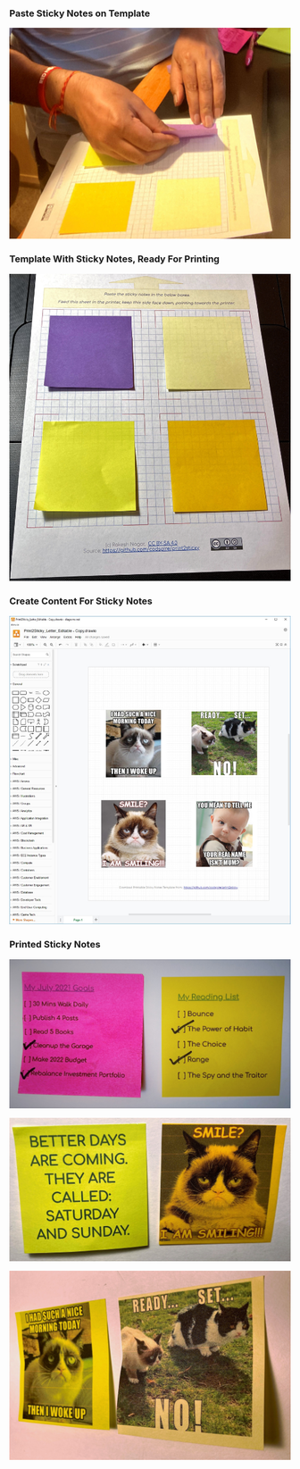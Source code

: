 ### Paste Sticky Notes on Template
<p align="center">
<img src="https://github.com/codspire/print2sticky/raw/develop/assets/samples/Paste_Post-it_on_Template.jpg" alt="Paste Sticky Notes on Template"/>
</p>

### Template With Sticky Notes, Ready For Printing
<p align="center">
<img src="https://github.com/codspire/print2sticky/raw/develop/assets/samples/Paste_Post-it_on_Template2.jpg" alt="Template With Sticky Notes, Ready For Printing"/>
</p>

### Create Content For Sticky Notes
<p align="center">
<img src="https://github.com/codspire/print2sticky/raw/develop/assets/samples/Create_Post-it_Content.jpg" alt="Create Content For Sticky Notes"/>
</p>

### Printed Sticky Notes
<p align="center">
<img src="https://github.com/codspire/print2sticky/raw/develop/assets/samples/Printed_Post-it1.jpg" alt="Printed Sticky Notes"/>
</p>

<p align="center">
<img src="https://github.com/codspire/print2sticky/raw/develop/assets/samples/Printed_Post-it2.jpg" alt="Printed Sticky Notes"/>
</p>

<p align="center">
<img src="https://github.com/codspire/print2sticky/raw/develop/assets/samples/Printed_Post-it3.jpg" alt="Printed Sticky Notes"/>
</p>